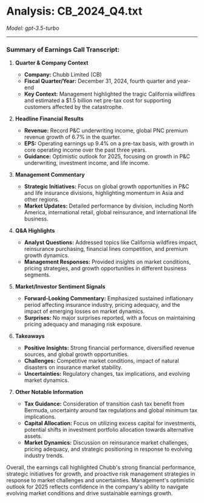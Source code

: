 # Analysis: CB_2024_Q4.txt

*Model: gpt-3.5-turbo*

---

### Summary of Earnings Call Transcript:

1. **Quarter & Company Context**
   - **Company:** Chubb Limited (CB)
   - **Fiscal Quarter/Year:** December 31, 2024, fourth quarter and year-end
   - **Key Context:** Management highlighted the tragic California wildfires and estimated a $1.5 billion net pre-tax cost for supporting customers affected by the catastrophe.

2. **Headline Financial Results**
   - **Revenue:** Record P&C underwriting income, global PNC premium revenue growth of 6.7% in the quarter.
   - **EPS:** Operating earnings up 9.4% on a pre-tax basis, with growth in core operating income over the past three years.
   - **Guidance:** Optimistic outlook for 2025, focusing on growth in P&C underwriting, investment income, and life income.

3. **Management Commentary**
   - **Strategic Initiatives:** Focus on global growth opportunities in P&C and life insurance divisions, highlighting momentum in Asia and other regions.
   - **Market Updates:** Detailed performance by division, including North America, international retail, global reinsurance, and international life business.

4. **Q&A Highlights**
   - **Analyst Questions:** Addressed topics like California wildfires impact, reinsurance purchasing, financial lines competition, and premium growth dynamics.
   - **Management Responses:** Provided insights on market conditions, pricing strategies, and growth opportunities in different business segments.

5. **Market/Investor Sentiment Signals**
   - **Forward-Looking Commentary:** Emphasized sustained inflationary period affecting insurance industry, pricing adequacy, and the impact of emerging losses on market dynamics.
   - **Surprises:** No major surprises reported, with a focus on maintaining pricing adequacy and managing risk exposure.

6. **Takeaways**
   - **Positive Insights:** Strong financial performance, diversified revenue sources, and global growth opportunities.
   - **Challenges:** Competitive market conditions, impact of natural disasters on insurance market stability.
   - **Uncertainties:** Regulatory changes, tax implications, and evolving market dynamics.

7. **Other Notable Information**
   - **Tax Guidance:** Consideration of transition cash tax benefit from Bermuda, uncertainty around tax regulations and global minimum tax implications.
   - **Capital Allocation:** Focus on utilizing excess capital for investments, potential shifts in investment portfolio allocation towards alternative assets.
   - **Market Dynamics:** Discussion on reinsurance market challenges, pricing adequacy, and strategic positioning in response to evolving industry trends.

Overall, the earnings call highlighted Chubb's strong financial performance, strategic initiatives for growth, and proactive risk management strategies in response to market challenges and uncertainties. Management's optimistic outlook for 2025 reflects confidence in the company's ability to navigate evolving market conditions and drive sustainable earnings growth.